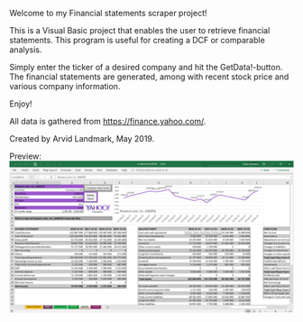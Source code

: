 Welcome to my Financial statements scraper project!

This is a Visual Basic project that enables the user to retrieve financial statements. This program is useful for creating a DCF or comparable analysis. 

Simply enter the ticker of a desired company and hit the GetData!-button.
The financial statements are generated, among with recent stock price and various company information.  

Enjoy!

All data is gathered from https://finance.yahoo.com/.

Created by Arvid Landmark, May 2019.

Preview:
![image](financialdata.png)
